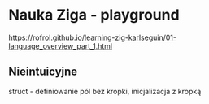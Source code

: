 # Nauka Ziga - playground

https://rofrol.github.io/learning-zig-karlseguin/01-language_overview_part_1.html

## Nieintuicyjne

struct - definiowanie pól bez kropki, inicjalizacja z kropką
